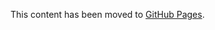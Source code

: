 This content has been moved to [GitHub Pages](https://microsoft.github.io/vs-threading/analyzers/VSTHRD103.html).
